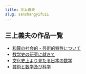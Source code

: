 ```yaml
---
title: 三上義夫
slug: sanshangyifu11
---
```


## 三上義夫の作品一覧

- [和算の社会的・芸術的特性について](hesuannoshehuid-e9f)
- [数学史の研究に就きて](shuxueshinoyanj-d5d)
- [文化史上より見たる日本の数学](wenhuashishangy-4ad)
- [芸術と数学及び科学](yunshutoshuxuej-6d7)
